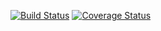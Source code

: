 [![Build Status](https://travis-ci.org/mitsei/adaptive-backend.svg?branch=master)](https://travis-ci.org/mitsei/adaptive-backend)    [![Coverage Status](https://coveralls.io/repos/github/mitsei/adaptive-backend/badge.svg?branch=master)](https://coveralls.io/github/mitsei/adaptive-backend?branch=master)
